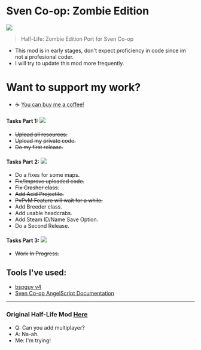 # Sven Co-op: Zombie Edition
![](https://i.imgur.com/ee9K4AJ.png)
> Half-Life: Zombie Edition Port for Sven Co-op

- This mod is in early stages, don't expect proficiency in code since im not a profesional coder.
- I will try to update this mod more frequently.
# Want to support my work?
- ☕ <a href="https://www.buymeacoffee.com/GHmods">You can buy me a coffee!</a>

#### Tasks Part 1: ![](https://geps.dev/progress/100)
  - ~~Upload all resources.~~
  - ~~Upload my private code.~~
  - ~~Do my first release.~~
#### Tasks Part 2: ![](https://geps.dev/progress/44)
  - Do a fixes for some maps.
  - ~~Fix/Improve uploaded code.~~
  - ~~Fix Crasher class.~~
  - ~~Add Acid Projectile.~~
  - ~~PvPvM Feature will wait for a while.~~
  - Add Breeder class.
  - Add usable headcrabs.
  - Add Steam ID/Name Save Option.
  - Do a Second Release.
#### Tasks Part 3: ![](https://geps.dev/progress/1)
  - ~~Work In Progress.~~

## Tools I've used:
* <a href="https://github.com/wootguy/bspguy/releases/tag/v4">bspguy v4</a>
* <a href="https://baso88.github.io/SC_AngelScript/docs/">Sven Co-op AngelScript Documentation</a>
---
### Original Half-Life Mod <a href="https://www.moddb.com/mods/half-life-zombie-edition">Here</a>
* Q: Can you add multiplayer?
* A: Na-ah.
* Me: I'm trying!
